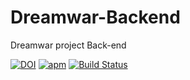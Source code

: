 # Dreamwar-Backend
Dreamwar project  Back-end

[![DOI](https://zenodo.org/badge/119698582.svg)](https://zenodo.org/badge/latestdoi/119698582)
[![apm](https://img.shields.io/apm/l/vim-mode.svg)](https://github.com/Starrier/DreamWars/blob/master/LICENSE)
[![Build Status](https://travis-ci.org/Starrier/DreamWar-Back-end.svg?branch=master)](https://travis-ci.org/Starrier/DreamWar-Back-end)
